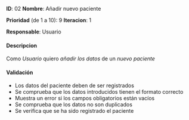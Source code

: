 **ID**: 02 
**Nombre**: Añadir nuevo paciente 
 
**Prioridad** (de 1 a 10): 9 
**Iteracion**: 1 
 
**Responsable**: Usuario 
 
#### Descripcion 
 
Como *Usuario* quiero *añadir los datos* de un *nuevo paciente*
 
#### Validación 
 
* Los datos del paciente deben de ser registrados
* Se comprueba que los datos introducidos tienen el formato correcto
* Muestra un error si los campos obligatorios están vacíos
* Se comprueba que los datos no son duplicados
* Se verifica que se ha sido registrado el paciente

	